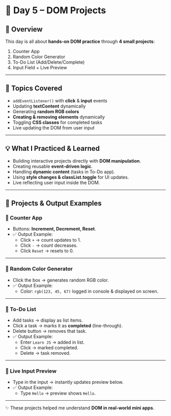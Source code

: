 # 🚀 Day 5 – DOM Projects

## 📌 Overview
This day is all about **hands-on DOM practice** through **4 small projects**:
1. Counter App  
2. Random Color Generator  
3. To-Do List (Add/Delete/Complete)  
4. Input Field + Live Preview  

---

## 🎯 Topics Covered
- `addEventListener()` with **click** & **input** events  
- Updating **textContent** dynamically  
- Generating **random RGB colors**  
- **Creating & removing elements** dynamically  
- Toggling **CSS classes** for completed tasks  
- Live updating the DOM from user input  

---

## 💡 What I Practiced & Learned
- Building interactive projects directly with **DOM manipulation**.  
- Creating reusable **event-driven logic**.  
- Handling **dynamic content** (tasks in To-Do app).  
- Using **style changes & classList.toggle** for UI updates.  
- Live reflecting user input inside the DOM.  

---

## 📝 Projects & Output Examples

### 🔹 Counter App
- Buttons: **Increment, Decrement, Reset**.  
- ✅ Output Example:  
  - Click `+` → count updates to 1.  
  - Click `-` → count decreases.  
  - Click `Reset` → resets to 0.  

---

### 🔹 Random Color Generator
- Click the box → generates random RGB color.  
- ✅ Output Example:  
  - Color: `rgb(123, 45, 67)` logged in console & displayed on screen.  

---

### 🔹 To-Do List
- Add tasks → display as list items.  
- Click a task → marks it as **completed** (line-through).  
- Delete button → removes that task.  
- ✅ Output Example:  
  - Enter `Learn JS` → added in list.  
  - Click → marked completed.  
  - Delete → task removed.  

---

### 🔹 Live Input Preview
- Type in the input → instantly updates preview below.  
- ✅ Output Example:  
  - Type `Hello` → preview shows `Hello`.  

---

✨ These projects helped me understand **DOM in real-world mini apps**.
